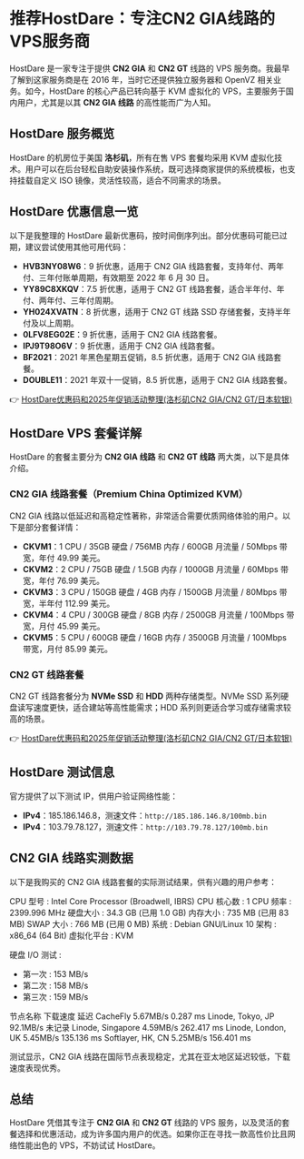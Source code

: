 # 推荐HostDare：专注CN2 GIA线路的VPS服务商

HostDare 是一家专注于提供 **CN2 GIA** 和 **CN2 GT** 线路的 VPS 服务商。我最早了解到这家服务商是在 2016 年，当时它还提供独立服务器和 OpenVZ 相关业务。如今，HostDare 的核心产品已转向基于 KVM 虚拟化的 VPS，主要服务于国内用户，尤其是以其 **CN2 GIA 线路** 的高性能而广为人知。

## HostDare 服务概览

HostDare 的机房位于美国 **洛杉矶**，所有在售 VPS 套餐均采用 KVM 虚拟化技术。用户可以在后台轻松自助安装操作系统，既可选择商家提供的系统模板，也支持挂载自定义 ISO 镜像，灵活性较高，适合不同需求的场景。

## HostDare 优惠信息一览

以下是我整理的 HostDare 最新优惠码，按时间倒序列出。部分优惠码可能已过期，建议尝试使用其他可用代码：

- **HVB3NY08W6**：9 折优惠，适用于 CN2 GIA 线路套餐，支持年付、两年付、三年付账单周期，有效期至 2022 年 6 月 30 日。
- **YY89C8XKQV**：7.5 折优惠，适用于 CN2 GT 线路套餐，适合半年付、年付、两年付、三年付周期。
- **YH024XVATN**：8 折优惠，适用于 CN2 GT 线路 SSD 存储套餐，支持半年付及以上周期。
- **0LFV8EG02E**：9 折优惠，适用于 CN2 GIA 线路套餐。
- **IPJ9T98O6V**：9 折优惠，适用于 CN2 GIA 线路套餐。
- **BF2021**：2021 年黑色星期五促销，8.5 折优惠，适用于 CN2 GIA 线路套餐。
- **DOUBLE11**：2021 年双十一促销，8.5 折优惠，适用于 CN2 GIA 线路套餐。

👉 [HostDare优惠码和2025年促销活动整理(洛杉矶CN2 GIA/CN2 GT/日本软银)](https://bit.ly/hostdare)

## HostDare VPS 套餐详解

HostDare 的套餐主要分为 **CN2 GIA 线路** 和 **CN2 GT 线路** 两大类，以下是具体介绍。

### CN2 GIA 线路套餐（Premium China Optimized KVM）

CN2 GIA 线路以低延迟和高稳定性著称，非常适合需要优质网络体验的用户。以下是部分套餐详情：

- **CKVM1**：1 CPU / 35GB 硬盘 / 756MB 内存 / 600GB 月流量 / 50Mbps 带宽，年付 49.99 美元。
- **CKVM2**：2 CPU / 75GB 硬盘 / 1.5GB 内存 / 1000GB 月流量 / 60Mbps 带宽，年付 76.99 美元。
- **CKVM3**：3 CPU / 150GB 硬盘 / 4GB 内存 / 1500GB 月流量 / 80Mbps 带宽，半年付 112.99 美元。
- **CKVM4**：4 CPU / 300GB 硬盘 / 8GB 内存 / 2500GB 月流量 / 100Mbps 带宽，月付 45.99 美元。
- **CKVM5**：5 CPU / 600GB 硬盘 / 16GB 内存 / 3500GB 月流量 / 100Mbps 带宽，月付 85.99 美元。

### CN2 GT 线路套餐

CN2 GT 线路套餐分为 **NVMe SSD** 和 **HDD** 两种存储类型。NVMe SSD 系列硬盘读写速度更快，适合建站等高性能需求；HDD 系列则更适合学习或存储需求较高的场景。

👉 [HostDare优惠码和2025年促销活动整理(洛杉矶CN2 GIA/CN2 GT/日本软银)](https://bit.ly/hostdare)

## HostDare 测试信息

官方提供了以下测试 IP，供用户验证网络性能：

- **IPv4**：185.186.146.8，测速文件：`http://185.186.146.8/100mb.bin`
- **IPv4**：103.79.78.127，测速文件：`http://103.79.78.127/100mb.bin`

## CN2 GIA 线路实测数据

以下是我购买的 CN2 GIA 线路套餐的实际测试结果，供有兴趣的用户参考：

CPU 型号      : Intel Core Processor (Broadwell, IBRS)
CPU 核心数    : 1
CPU 频率      : 2399.996 MHz
硬盘大小      : 34.3 GB (已用 1.0 GB)
内存大小      : 735 MB (已用 83 MB)
SWAP 大小     : 766 MB (已用 0 MB)
系统          : Debian GNU/Linux 10
架构          : x86_64 (64 Bit)
虚拟化平台    : KVM

硬盘 I/O 测试 :
- 第一次 : 153 MB/s
- 第二次 : 158 MB/s
- 第三次 : 159 MB/s

节点名称            下载速度      延迟
CacheFly            5.67MB/s     0.287 ms
Linode, Tokyo, JP   92.1MB/s     未记录
Linode, Singapore   4.59MB/s     262.417 ms
Linode, London, UK  5.45MB/s     135.136 ms
Softlayer, HK, CN   5.25MB/s     156.401 ms

测试显示，CN2 GIA 线路在国际节点表现稳定，尤其在亚太地区延迟较低，下载速度表现优秀。

## 总结

HostDare 凭借其专注于 **CN2 GIA** 和 **CN2 GT** 线路的 VPS 服务，以及灵活的套餐选择和优惠活动，成为许多国内用户的优选。如果你正在寻找一款高性价比且网络性能出色的 VPS，不妨试试 HostDare。